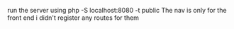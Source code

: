run the server using php -S localhost:8080 -t public 
The nav is only for the front end i didn't register any routes for them
